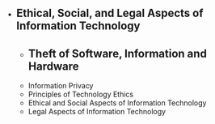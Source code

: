 - ## Ethical, Social, and Legal Aspects of Information Technology
	- Theft of Software, Information and Hardware
		- 
	- Information Privacy
	- Principles of Technology Ethics
	- Ethical and Social Aspects of Information Technology
	- Legal Aspects of Information Technology